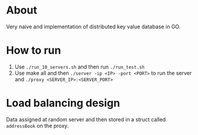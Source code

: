 # About

Very naive and implementation of distributed key value database in GO.

# How to run

1. Use `./run_10_servers.sh` and then run `./run_test.sh`
2. Use make all and then `./server -ip <IP> -port <PORT>` to run the server and `./proxy <SERVER_IP>:<SERVER_PORT>`

# Load balancing design

Data assigned at random server and then stored in a struct called `addressBook` on the proxy.
